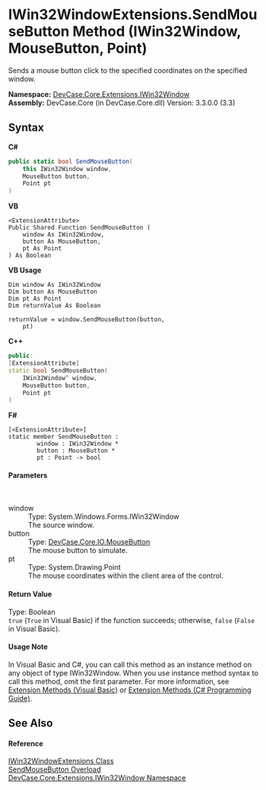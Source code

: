 # IWin32WindowExtensions.SendMouseButton Method (IWin32Window, MouseButton, Point)
 

Sends a mouse button click to the specified coordinates on the specified window.

**Namespace:**&nbsp;<a href="N_DevCase_Core_Extensions_IWin32Window">DevCase.Core.Extensions.IWin32Window</a><br />**Assembly:**&nbsp;DevCase.Core (in DevCase.Core.dll) Version: 3.3.0.0 (3.3)

## Syntax

**C#**<br />
``` C#
public static bool SendMouseButton(
	this IWin32Window window,
	MouseButton button,
	Point pt
)
```

**VB**<br />
``` VB
<ExtensionAttribute>
Public Shared Function SendMouseButton ( 
	window As IWin32Window,
	button As MouseButton,
	pt As Point
) As Boolean
```

**VB Usage**<br />
``` VB Usage
Dim window As IWin32Window
Dim button As MouseButton
Dim pt As Point
Dim returnValue As Boolean

returnValue = window.SendMouseButton(button, 
	pt)
```

**C++**<br />
``` C++
public:
[ExtensionAttribute]
static bool SendMouseButton(
	IWin32Window^ window, 
	MouseButton button, 
	Point pt
)
```

**F#**<br />
``` F#
[<ExtensionAttribute>]
static member SendMouseButton : 
        window : IWin32Window * 
        button : MouseButton * 
        pt : Point -> bool 

```


#### Parameters
&nbsp;<dl><dt>window</dt><dd>Type: System.Windows.Forms.IWin32Window<br />The source window.</dd><dt>button</dt><dd>Type: <a href="T_DevCase_Core_IO_MouseButton">DevCase.Core.IO.MouseButton</a><br />The mouse button to simulate.</dd><dt>pt</dt><dd>Type: System.Drawing.Point<br />The mouse coordinates within the client area of the control.</dd></dl>

#### Return Value
Type: Boolean<br />`true` (`True` in Visual Basic) if the function succeeds; otherwise, `false` (`False` in Visual Basic).

#### Usage Note
In Visual Basic and C#, you can call this method as an instance method on any object of type IWin32Window. When you use instance method syntax to call this method, omit the first parameter. For more information, see <a href="https://docs.microsoft.com/dotnet/visual-basic/programming-guide/language-features/procedures/extension-methods">Extension Methods (Visual Basic)</a> or <a href="https://docs.microsoft.com/dotnet/csharp/programming-guide/classes-and-structs/extension-methods">Extension Methods (C# Programming Guide)</a>.

## See Also


#### Reference
<a href="T_DevCase_Core_Extensions_IWin32Window_IWin32WindowExtensions">IWin32WindowExtensions Class</a><br /><a href="Overload_DevCase_Core_Extensions_IWin32Window_IWin32WindowExtensions_SendMouseButton">SendMouseButton Overload</a><br /><a href="N_DevCase_Core_Extensions_IWin32Window">DevCase.Core.Extensions.IWin32Window Namespace</a><br />
